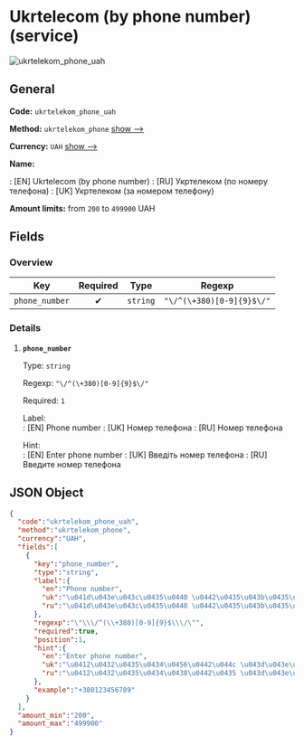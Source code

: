 
# Ukrtelecom (by phone number) (service) 
![ukrtelekom_phone_uah](https://static.openfintech.io/payout_methods/ukrtelekom_phone_uah/logo.svg?w=400&c=v0.59.26#w24)  

## General 
 
**Code:** `ukrtelekom_phone_uah` 
 
**Method:** `ukrtelekom_phone` [show -->](/payout-methods/ukrtelekom_phone/) 
 
**Currency:** `UAH` [show -->](/currencies/UAH/) 
 
**Name:** 
 
:	[EN] Ukrtelecom (by phone number) 
:	[RU] Укртелеком (по номеру телефона) 
:	[UK] Укртелеком (за номером телефону) 
 
**Amount limits:** from `200` to `499900` UAH 

## Fields 

### Overview 

|Key|Required|Type|Regexp| 
|:---:|:---:|:---:|:---:| 
|`phone_number`|✔|`string`|`"\/^(\+380)[0-9]{9}$\/"`| 
 

### Details 
 
1. **`phone_number`** 
 
	Type: `string` 
 
	Regexp: `"\/^(\+380)[0-9]{9}$\/"` 
 
	Required: `1` 
 
	Label:  
	: [EN] Phone number 
	: [UK] Номер телефонa 
	: [RU] Номер телефонa 
 
	Hint:  
	: [EN] Enter phone number 
	: [UK] Введіть номер телефонa 
	: [RU] Введите номер телефонa 
 

## JSON Object 

```json
{
  "code":"ukrtelekom_phone_uah",
  "method":"ukrtelekom_phone",
  "currency":"UAH",
  "fields":[
    {
      "key":"phone_number",
      "type":"string",
      "label":{
        "en":"Phone number",
        "uk":"\u041d\u043e\u043c\u0435\u0440 \u0442\u0435\u043b\u0435\u0444\u043e\u043da",
        "ru":"\u041d\u043e\u043c\u0435\u0440 \u0442\u0435\u043b\u0435\u0444\u043e\u043da"
      },
      "regexp":"\"\\\/^(\\+380)[0-9]{9}$\\\/\"",
      "required":true,
      "position":1,
      "hint":{
        "en":"Enter phone number",
        "uk":"\u0412\u0432\u0435\u0434\u0456\u0442\u044c \u043d\u043e\u043c\u0435\u0440 \u0442\u0435\u043b\u0435\u0444\u043e\u043da",
        "ru":"\u0412\u0432\u0435\u0434\u0438\u0442\u0435 \u043d\u043e\u043c\u0435\u0440 \u0442\u0435\u043b\u0435\u0444\u043e\u043da"
      },
      "example":"+380123456789"
    }
  ],
  "amount_min":"200",
  "amount_max":"499900"
}
```  

